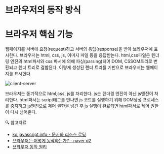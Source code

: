 # 브라우저의 동작 방식

# 브라우저 핵심 기능

웹페이지를 서버에 요청(request)하고 서버의 응답(response)을 받아 브라우저에 표시한다. 브라우저는 html, css, js, 이미지 파일 등을 응답받는다. html,css파일은 렌더링 엔진의 html파서와 css 파서에 의해 파싱(parsing)되어 DOM, CSSOM트리로 변환되고 렌더 트리로 결합된다. 이렇게 생성된 렌더 트리를 기반으로 브라우저는 웹페이지를 표시한다.

![client-server](https://user-images.githubusercontent.com/71386219/155914687-03a05333-b4c0-4ef7-bb38-2359ef5e0c77.png)

브라우저는 동기적으로 html,css, js를 처리한다. js는 렌더링 엔진이 아닌 js엔진이 처리한다. html파서는 script태그를 만나면 js 코드를 실행하기 위해 DOM생성 프로세스를 중지하고 js엔진으로 제어 권한을 넘긴 후 js 실행이 완료되면 html파서로 제어 권한이 다시 넘어온다.

🔍 참고자료

- [ko.javascript.info - 문서와 리소스 로딩](https://ko.javascript.info/loading)
- [브라우저는 어떻게 동작하는가? - naver d2](https://d2.naver.com/helloworld/59361)
- [브라우저 동작 원리](https://poiemaweb.com/js-browser)
